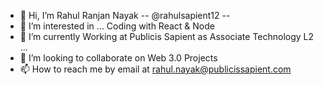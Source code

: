 - 👋 Hi, I’m Rahul Ranjan Nayak -- @rahulsapient12 --
- 👀 I’m interested in ... Coding with React & Node
- 🌱 I’m currently Working at Publicis Sapient as Associate Technology L2 ...
- 💞️ I’m looking to collaborate on Web 3.0 Projects
- 📫 How to reach me by email at rahul.nayak@publicissapient.com

<!---
rahulsapient12/rahulsapient12 is a ✨ special ✨ repository because its `README.md` (this file) appears on your GitHub profile.
You can click the Preview link to take a look at your changes.
--->
